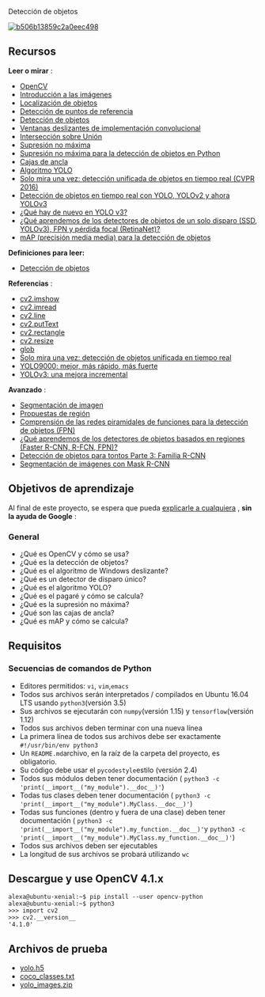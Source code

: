 <font style="vertical-align: inherit;">Detección de objetos</font>

<article id="description" class="gap formatted-content">
    <p><a href="https://imgbb.com/"><img src="https://i.ibb.co/4WCB0BG/b506b13859c2a0eec498.gif" alt="b506b13859c2a0eec498" border="0"></a></p>

<h2><font style="vertical-align: inherit;"><font style="vertical-align: inherit;">Recursos</font></font></h2>

<p><strong><font style="vertical-align: inherit;"><font style="vertical-align: inherit;">Leer o mirar</font></font></strong><font style="vertical-align: inherit;"><font style="vertical-align: inherit;"> :</font></font></p>

<ul>
<li><a href="/rltoken/tkZxgeNLM20s4tjkHKLRwg" title="OpenCV" target="_blank"><font style="vertical-align: inherit;"><font style="vertical-align: inherit;">OpenCV</font></font></a></li>
<li><a href="/rltoken/mfnly92V8O3ZcPNUGpxsCw" title="Introducción a las imágenes" target="_blank"><font style="vertical-align: inherit;"><font style="vertical-align: inherit;">Introducción a las imágenes</font></font></a></li>
<li><a href="/rltoken/rn1h3S4bvjBz76SHLseHlw" title="Localización de objetos" target="_blank"><font style="vertical-align: inherit;"><font style="vertical-align: inherit;">Localización de objetos</font></font></a> </li>
<li><a href="/rltoken/6LpPD_Wa5EbToJFVdHUtCw" title="Detección de puntos de referencia" target="_blank"><font style="vertical-align: inherit;"><font style="vertical-align: inherit;">Detección de puntos de referencia</font></font></a> </li>
<li><a href="/rltoken/szw-X_x6oYVCz7DPpobAVg" title="Detección de objetos" target="_blank"><font style="vertical-align: inherit;"><font style="vertical-align: inherit;">Detección de objetos</font></font></a> </li>
<li><a href="/rltoken/57_yh-oViUjMXK1zyn1d1g" title="Ventanas deslizantes de implementación convolucional" target="_blank"><font style="vertical-align: inherit;"><font style="vertical-align: inherit;">Ventanas deslizantes de implementación convolucional</font></font></a> </li>
<li><a href="/rltoken/UVplBgsNtqQZ4IfyUoGRbw" title="Intersección sobre Unión" target="_blank"><font style="vertical-align: inherit;"><font style="vertical-align: inherit;">Intersección sobre Unión</font></font></a> </li>
<li><a href="/rltoken/5wf8fZq4Rt3eA6SNljI7Cw" title="Supresión no máxima" target="_blank"><font style="vertical-align: inherit;"><font style="vertical-align: inherit;">Supresión no máxima</font></font></a> </li>
<li><a href="/rltoken/9LeGGBgPwgTKyQtshzS0_g" title="Supresión no máxima para la detección de objetos en Python" target="_blank"><font style="vertical-align: inherit;"><font style="vertical-align: inherit;">Supresión no máxima para la detección de objetos en Python</font></font></a></li>
<li><a href="/rltoken/cSdJOW8Jv5mwlKCjsTr_yQ" title="Cajas de ancla" target="_blank"><font style="vertical-align: inherit;"><font style="vertical-align: inherit;">Cajas de ancla</font></font></a> </li>
<li><a href="/rltoken/tnaTT6cX_ONkVKxm5uix1w" title="Algoritmo YOLO" target="_blank"><font style="vertical-align: inherit;"><font style="vertical-align: inherit;">Algoritmo YOLO</font></font></a> </li>
<li><a href="/rltoken/COCAXswObaL3IhdkOEA6lA" title="Solo mira una vez: detección unificada de objetos en tiempo real (CVPR 2016)" target="_blank"><font style="vertical-align: inherit;"><font style="vertical-align: inherit;">Solo mira una vez: detección unificada de objetos en tiempo real (CVPR 2016)</font></font></a> </li>
<li><a href="/rltoken/s2jZaJ9HlLUyHLycBgYe4A" title="Detección de objetos en tiempo real con YOLO, YOLOv2 y ahora YOLOv3" target="_blank"><font style="vertical-align: inherit;"><font style="vertical-align: inherit;">Detección de objetos en tiempo real con YOLO, YOLOv2 y ahora YOLOv3</font></font></a> </li>
<li><a href="/rltoken/PLVqvYcLUPV3B_wvF0KKIw" title="¿Qué hay de nuevo en YOLO v3?" target="_blank"><font style="vertical-align: inherit;"><font style="vertical-align: inherit;">¿Qué hay de nuevo en YOLO v3?</font></font></a> </li>
<li><a href="/rltoken/HVUKK7L6pUa5Ufb9nlu7tQ" title="¿Qué aprendemos de los detectores de objetos de un solo disparo (SSD, YOLOv3), FPN y pérdida focal (RetinaNet)?" target="_blank"><font style="vertical-align: inherit;"><font style="vertical-align: inherit;">¿Qué aprendemos de los detectores de objetos de un solo disparo (SSD, YOLOv3), FPN y pérdida focal (RetinaNet)?</font></font></a></li>
<li><a href="/rltoken/P44Kt078IXqpqebui_P9oA" title="mAP (precisión media media) para la detección de objetos" target="_blank"><font style="vertical-align: inherit;"><font style="vertical-align: inherit;">mAP (precisión media media) para la detección de objetos</font></font></a> </li>
</ul>

<p><strong><font style="vertical-align: inherit;"><font style="vertical-align: inherit;">Definiciones para leer:</font></font></strong></p>

<ul>
<li><a href="/rltoken/ud_WF7iERPUIpi02YPE-Sw" title="Detección de objetos" target="_blank"><font style="vertical-align: inherit;"><font style="vertical-align: inherit;">Detección de objetos</font></font></a> </li>
</ul>

<p><strong><font style="vertical-align: inherit;"><font style="vertical-align: inherit;">Referencias</font></font></strong><font style="vertical-align: inherit;"><font style="vertical-align: inherit;"> :</font></font></p>

<ul>
<li><a href="/rltoken/vjPLuWAd6dBACK3A6fUT9w" title="cv2.imshow" target="_blank"><font style="vertical-align: inherit;"><font style="vertical-align: inherit;">cv2.imshow</font></font></a></li>
<li><a href="/rltoken/OcVoBXU5-pRzMuur8XmdlQ" title="cv2.imread" target="_blank"><font style="vertical-align: inherit;"><font style="vertical-align: inherit;">cv2.imread</font></font></a></li>
<li><a href="/rltoken/A0MC22w8VgTscZ9ISNA2Sw" title="cv2.line" target="_blank"><font style="vertical-align: inherit;"><font style="vertical-align: inherit;">cv2.line</font></font></a></li>
<li><a href="/rltoken/_gAdffr2iGn7kgHI2tyrNQ" title="cv2.putText" target="_blank"><font style="vertical-align: inherit;"><font style="vertical-align: inherit;">cv2.putText</font></font></a></li>
<li><a href="/rltoken/Uxs3Amd8aNVmfhIzvAcPKA" title="cv2.rectangle" target="_blank"><font style="vertical-align: inherit;"><font style="vertical-align: inherit;">cv2.rectangle</font></font></a></li>
<li><a href="/rltoken/GI8KVojF8QF9uxtNZ0wnyg" title="cv2.resize" target="_blank"><font style="vertical-align: inherit;"><font style="vertical-align: inherit;">cv2.resize</font></font></a></li>
<li><a href="/rltoken/Zb1K6nDzDnffkoJEpOsm_Q" title="glob" target="_blank"><font style="vertical-align: inherit;"><font style="vertical-align: inherit;">glob</font></font></a></li>
<li><a href="/rltoken/1U5BP38mwuW1sJdBmn8Thw" title="Solo mira una vez: detección de objetos unificada en tiempo real" target="_blank"><font style="vertical-align: inherit;"><font style="vertical-align: inherit;">Solo mira una vez: detección de objetos unificada en tiempo real</font></font></a> </li>
<li><a href="/rltoken/Otc9Uj5YguhQnPdcBo-krw" title="YOLO9000: mejor, más rápido, más fuerte" target="_blank"><font style="vertical-align: inherit;"><font style="vertical-align: inherit;">YOLO9000: mejor, más rápido, más fuerte</font></font></a> </li>
<li><a href="/rltoken/gRWmLovs6TJGPUHG-zTBsQ" title="YOLOv3: una mejora incremental" target="_blank"><font style="vertical-align: inherit;"><font style="vertical-align: inherit;">YOLOv3: una mejora incremental</font></font></a> </li>
</ul>

<p><strong><font style="vertical-align: inherit;"><font style="vertical-align: inherit;">Avanzado</font></font></strong><font style="vertical-align: inherit;"><font style="vertical-align: inherit;"> :</font></font></p>

<ul>
<li><a href="/rltoken/LkvWawxhxQ4hikicfEA7yw" title="Segmentación de imagen" target="_blank"><font style="vertical-align: inherit;"><font style="vertical-align: inherit;">Segmentación de imagen</font></font></a></li>
<li><a href="/rltoken/nkx8Gnf9PWYon4qP53BqDg" title="Propuestas de región" target="_blank"><font style="vertical-align: inherit;"><font style="vertical-align: inherit;">Propuestas de región</font></font></a> </li>
<li><a href="/rltoken/7jwKRJifXqn7uixcviFxcQ" title="Comprensión de las redes piramidales de funciones para la detección de objetos (FPN)" target="_blank"><font style="vertical-align: inherit;"><font style="vertical-align: inherit;">Comprensión de las redes piramidales de funciones para la detección de objetos (FPN)</font></font></a></li>
<li><a href="/rltoken/2rao1xi0BO5DN4lobKXDGw" title="¿Qué aprendemos de los detectores de objetos basados ​​en regiones (Faster R-CNN, R-FCN, FPN)?" target="_blank"><font style="vertical-align: inherit;"><font style="vertical-align: inherit;">¿Qué aprendemos de los detectores de objetos basados ​​en regiones (Faster R-CNN, R-FCN, FPN)?</font></font></a></li>
<li><a href="/rltoken/eGfiNWIn94y7a3sKjLbeTw" title="Detección de objetos para tontos Parte 3: Familia R-CNN" target="_blank"><font style="vertical-align: inherit;"><font style="vertical-align: inherit;">Detección de objetos para tontos Parte 3: Familia R-CNN</font></font></a> </li>
<li><a href="/rltoken/GIs2XhOLR2KQj05dVPc74A" title="Segmentación de imágenes con Mask R-CNN" target="_blank"><font style="vertical-align: inherit;"><font style="vertical-align: inherit;">Segmentación de imágenes con Mask R-CNN</font></font></a></li>
</ul>

<h2><font style="vertical-align: inherit;"><font style="vertical-align: inherit;">Objetivos de aprendizaje</font></font></h2>

<p><font style="vertical-align: inherit;"><font style="vertical-align: inherit;">Al final de este proyecto, se espera que pueda </font></font><a href="/rltoken/uA-2ZfuWIfA7EDqMCnku1A" title="explicarle a cualquiera" target="_blank"><font style="vertical-align: inherit;"><font style="vertical-align: inherit;">explicarle a cualquiera</font></font></a><font style="vertical-align: inherit;"><font style="vertical-align: inherit;"> , </font></font><strong><font style="vertical-align: inherit;"><font style="vertical-align: inherit;">sin la ayuda de Google</font></font></strong><font style="vertical-align: inherit;"><font style="vertical-align: inherit;"> :</font></font></p>

<h3><font style="vertical-align: inherit;"><font style="vertical-align: inherit;">General</font></font></h3>

<ul>
<li><font style="vertical-align: inherit;"><font style="vertical-align: inherit;">¿Qué es OpenCV y cómo se usa?</font></font></li>
<li><font style="vertical-align: inherit;"><font style="vertical-align: inherit;">¿Qué es la detección de objetos?</font></font></li>
<li><font style="vertical-align: inherit;"><font style="vertical-align: inherit;">¿Qué es el algoritmo de Windows deslizante?</font></font></li>
<li><font style="vertical-align: inherit;"><font style="vertical-align: inherit;">¿Qué es un detector de disparo único?</font></font></li>
<li><font style="vertical-align: inherit;"><font style="vertical-align: inherit;">¿Qué es el algoritmo YOLO?</font></font></li>
<li><font style="vertical-align: inherit;"><font style="vertical-align: inherit;">¿Qué es el pagaré y cómo se calcula?</font></font></li>
<li><font style="vertical-align: inherit;"><font style="vertical-align: inherit;">¿Qué es la supresión no máxima?</font></font></li>
<li><font style="vertical-align: inherit;"><font style="vertical-align: inherit;">¿Qué son las cajas de ancla?</font></font></li>
<li><font style="vertical-align: inherit;"><font style="vertical-align: inherit;">¿Qué es mAP y cómo se calcula?</font></font></li>
</ul>

<h2><font style="vertical-align: inherit;"><font style="vertical-align: inherit;">Requisitos</font></font></h2>

<h3><font style="vertical-align: inherit;"><font style="vertical-align: inherit;">Secuencias de comandos de Python</font></font></h3>

<ul>
<li><font style="vertical-align: inherit;"><font style="vertical-align: inherit;">Editores permitidos: </font></font><code>vi</code><font style="vertical-align: inherit;"><font style="vertical-align: inherit;">, </font></font><code>vim</code><font style="vertical-align: inherit;"><font style="vertical-align: inherit;">,</font></font><code>emacs</code></li>
<li><font style="vertical-align: inherit;"><font style="vertical-align: inherit;">Todos sus archivos serán interpretados / compilados en Ubuntu 16.04 LTS usando </font></font><code>python3</code><font style="vertical-align: inherit;"><font style="vertical-align: inherit;">(versión 3.5)</font></font></li>
<li><font style="vertical-align: inherit;"><font style="vertical-align: inherit;">Sus archivos se ejecutarán con </font></font><code>numpy</code><font style="vertical-align: inherit;"><font style="vertical-align: inherit;">(versión 1.15) y </font></font><code>tensorflow</code><font style="vertical-align: inherit;"><font style="vertical-align: inherit;">(versión 1.12)</font></font></li>
<li><font style="vertical-align: inherit;"><font style="vertical-align: inherit;">Todos sus archivos deben terminar con una nueva línea</font></font></li>
<li><font style="vertical-align: inherit;"><font style="vertical-align: inherit;">La primera línea de todos sus archivos debe ser exactamente </font></font><code>#!/usr/bin/env python3</code></li>
<li><font style="vertical-align: inherit;"><font style="vertical-align: inherit;">Un </font></font><code>README.md</code><font style="vertical-align: inherit;"><font style="vertical-align: inherit;">archivo, en la raíz de la carpeta del proyecto, es obligatorio.</font></font></li>
<li><font style="vertical-align: inherit;"><font style="vertical-align: inherit;">Su código debe usar el </font></font><code>pycodestyle</code><font style="vertical-align: inherit;"><font style="vertical-align: inherit;">estilo (versión 2.4)</font></font></li>
<li><font style="vertical-align: inherit;"><font style="vertical-align: inherit;">Todos sus módulos deben tener documentación ( </font></font><code>python3 -c 'print(__import__("my_module").__doc__)'</code><font style="vertical-align: inherit;"><font style="vertical-align: inherit;">)</font></font></li>
<li><font style="vertical-align: inherit;"><font style="vertical-align: inherit;">Todas tus clases deben tener documentación ( </font></font><code>python3 -c 'print(__import__("my_module").MyClass.__doc__)'</code><font style="vertical-align: inherit;"><font style="vertical-align: inherit;">)</font></font></li>
<li><font style="vertical-align: inherit;"><font style="vertical-align: inherit;">Todas sus funciones (dentro y fuera de una clase) deben tener documentación ( </font></font><code>python3 -c 'print(__import__("my_module").my_function.__doc__)'</code><font style="vertical-align: inherit;"><font style="vertical-align: inherit;">y </font></font><code>python3 -c 'print(__import__("my_module").MyClass.my_function.__doc__)'</code><font style="vertical-align: inherit;"><font style="vertical-align: inherit;">)</font></font></li>
<li><font style="vertical-align: inherit;"><font style="vertical-align: inherit;">Todos sus archivos deben ser ejecutables</font></font></li>
<li><font style="vertical-align: inherit;"><font style="vertical-align: inherit;">La longitud de sus archivos se probará utilizando </font></font><code>wc</code></li>
</ul>

<h2><font style="vertical-align: inherit;"><font style="vertical-align: inherit;">Descargue y use OpenCV 4.1.x</font></font></h2>

<pre><code>alexa@ubuntu-xenial:~$ pip install --user opencv-python<font></font>
alexa@ubuntu-xenial:~$ python3<font></font>
&gt;&gt;&gt; import cv2<font></font>
&gt;&gt;&gt; cv2.__version__<font></font>
'4.1.0'<font></font>
</code></pre>

<h2><font style="vertical-align: inherit;"><font style="vertical-align: inherit;">Archivos de prueba</font></font></h2>

<ul>
<li><a href="/rltoken/FlaRJJaIx3f-urZ0F8JZ9A" title="yolo.h5" target="_blank"><font style="vertical-align: inherit;"><font style="vertical-align: inherit;">yolo.h5</font></font></a></li>
<li><a href="/rltoken/XERmxYdTXUuVlYTkxsJREw" title="coco_classes.txt" target="_blank"><font style="vertical-align: inherit;"><font style="vertical-align: inherit;">coco_classes.txt</font></font></a></li>
<li><a href="/rltoken/9XrEpGalzYbbZV08qYdn1A" title="yolo_images.zip" target="_blank"><font style="vertical-align: inherit;"><font style="vertical-align: inherit;">yolo_images.zip</font></font></a></li>
</ul>

  </article>
